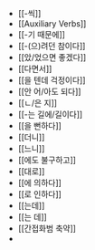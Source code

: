 - [[-씩]]
- [[Auxiliary Verbs]]
- [[-기 때문에]]
- [[-(으)려던 참이다]]
- [[았/었으면 좋겠다]]
- [[다면서]]
- [[을 텐데 걱정이다]]
- [[안 어/아도 되다]]
- [[ㄴ/은 지]]
- [[-는 길에/길이다]]
- [[을 뻔하다]]
- [[더니]]
- [[느니]]
- [[에도 불구하고]]
- [[대로]]
- [[에 의하다]]
- [[로 인하다]]
- [[는데]]
- [[는 데]]
- [[간접화범 축약]]
-